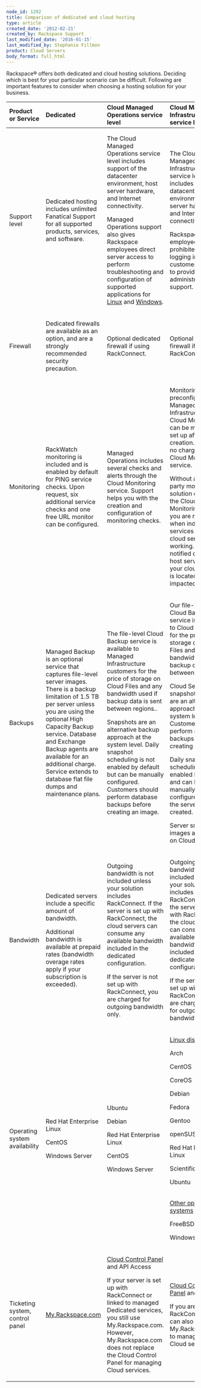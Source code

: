 ```yaml
---
node_id: 1292
title: Comparison of dedicated and cloud hosting
type: article
created_date: '2012-02-21'
created_by: Rackspace Support
last_modified_date: '2016-01-15'
last_modified_by: Stephanie Fillmon
product: Cloud Servers
body_format: full_html
---
```


Rackspace&reg; offers both dedicated and cloud hosting solutions. Deciding
which is best for your particular scenario can be difficult. Following
are important features to consider when choosing a hosting solution for
your business.



<table>
<colgroup>
<col width="25%" />
<col width="25%" />
<col width="25%" />
<col width="25%" />
</colgroup>
<thead>
<tr class="header">
<th align="left">Product or Service</th>
<th align="left">Dedicated</th>
<th align="left">Cloud Managed Operations service level</th>
<th align="left">Cloud Managed Infrastructure service level</th>
</tr>
</thead>
<tbody>
<tr class="odd">
<td align="left"><p>Support level</p></td>
<td align="left"><p>Dedicated hosting includes unlimited Fanatical Support for all supported products, services, and software.</p></td>
<td align="left"><p>The Cloud Managed Operations service level includes support of the datacenter environment, host server hardware, and Internet connectivity.</p>
<p>Managed Operations support also gives Rackspace employees direct server access to perform troubleshooting and configuration of supported applications for <a href="/howto/cloud-servers-with-managed-operations-support-for-linux">Linux</a> and <a href="/howto/cloud-servers-with-managed-operations-support-for-windows">Windows</a>.</p></td>
<td align="left"><p>The Cloud Managed Infrastructure service level includes support of datacenter environment, host server hardware, and Internet connectivity only.</p>
<p>Rackspace employees are prohibited from logging in to customers' servers to provide systems administration support.</p></td>
</tr>
<tr class="even">
<td align="left"><p>Firewall</p></td>
<td align="left"><p>Dedicated firewalls are available as an option, and are a strongly recommended security precaution.</p></td>
<td align="left"><p>Optional dedicated firewall if using RackConnect.</p></td>
<td align="left"><p>Optional dedicated firewall if using RackConnect.</p></td>
</tr>
<tr class="odd">
<td align="left"><p>Monitoring</p></td>
<td align="left"><p>RackWatch monitoring is included and is enabled by default for PING service checks. Upon request, six additional service checks and one free URL monitor can be configured.</p></td>
<td align="left"><p>Managed Operations includes several checks and alerts through the Cloud Monitoring service. Support helps you with the creation and configuration of monitoring checks.</p>
<p> </p></td>
<td align="left"><p>Monitoring is not preconfigured for Managed Infrastructure, but Cloud Monitoring can be manually set up after server creation. There is no charge for the Cloud Monitoring service.</p>
<p>Without a third-party monitoring solution or use of the Cloud Monitoring service, you are not notified when individual services on your cloud server stop working. You are notified only if the host server where your cloud server is located is impacted.</p></td>
</tr>
<tr class="even">
<td align="left"><p>Backups</p></td>
<td align="left"><p>Managed Backup is an optional service that captures file-level server images. There is a backup limitation of 1.5 TB per server unless you are using the optional High Capacity Backup service.  Database and Exchange Backup agents are available for an additional charge.  Service extends to database flat file dumps and maintenance plans. </p></td>
<td align="left"><p>The file-level Cloud Backup service is available to Managed Infrastructure customers for the price of storage on Cloud Files and any bandwidth used if backup data is sent between regions..</p>
<p>Snapshots are an alternative backup approach at the system level.  Daily snapshot scheduling is not enabled by default but can be manually configured. Customers should perform database backups before creating an image.</p></td>
<td align="left"><p>Our file-level Cloud Backup service is available to Cloud Servers for the price of storage on Cloud Files and any bandwidth used if backup data is sent between regions.</p>
<p>Cloud Server snapshot images are an alternative approach at the system level. Customers should perform database backups before creating an image.</p>
<p>Daily snapshot scheduling is not enabled by default and can be manually configured when the server is created.</p>
<p>Server snapshot images are stored on Cloud Files.</p></td>
</tr>
<tr class="odd">
<td align="left"><p>Bandwidth</p></td>
<td align="left"><p>Dedicated servers include a specific amount of bandwidth.</p>
<p>Additional bandwidth is available at prepaid rates (bandwidth overage rates apply if your subscription is exceeded).</p></td>
<td align="left"><p>Outgoing bandwidth is not included unless your solution includes RackConnect. If the server is set up with RackConnect, the cloud servers can consume any available bandwidth included in the dedicated configuration.</p>
<p>If the server is not set up with RackConnect, you are charged for outgoing bandwidth only.</p></td>
<td align="left"><p>Outgoing bandwidth is not included unless your solution includes RackConnect. If the server is set up with RackConnect, the cloud servers can consume any available bandwidth included in the dedicated configuration.</p>
<p>If the server is not set up with RackConnect, you are charged only for outgoing bandwidth.</p></td>
</tr>
<tr class="even">
<td align="left"><p>Operating system availability</p></td>
<td align="left"><p>Red Hat Enterprise Linux</p>
<p>CentOS</p>
<p>Windows Server</p></td>
<td align="left"><p>Ubuntu</p>
<p>Debian</p>
<p>Red Hat Enterprise Linux</p>
<p>CentOS</p>
<p>Windows Server</p></td>
<td align="left"><p><span style="text-decoration: underline;">Linux distributions</span></p>
<p>Arch</p>
<p>CentOS</p>
<p>CoreOS</p>
<p>Debian</p>
<p>Fedora</p>
<p>Gentoo</p>
<p>openSUSE</p>
<p>Red Hat Enterprise Linux</p>
<p>Scientific Linux</p>
<p>Ubuntu<br />
<br />
</p>
<p><span style="text-decoration: underline;">Other operating systems</span></p>
<p>FreeBSD</p>
<p>Windows Server</p></td>
</tr>
<tr class="odd">
<td align="left"><p>Ticketing system, control panel</p></td>
<td align="left"><p><a href="http://my.rackspace.com">My.Rackspace.com</a></p></td>
<td align="left"><p><a href="https://mycloud.rackspace.com">Cloud Control Panel</a> and API Access</p>
<p>If your server is set up with RackConnect or linked to managed Dedicated services, you still use My.Rackspace.com. However, My.Rackspace.com does not replace the Cloud Control Panel for managing Cloud services.</p></td>
<td align="left"><p><a href="https://mycloud.rackspace.com">Cloud Control Panel</a> and API</p>
<p>If you are using RackConnect, you can also leverage My.Rackspace.com to manage your Cloud services.</p></td>
</tr>
</tbody>
</table>



